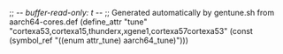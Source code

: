 ;; -*- buffer-read-only: t -*-
;; Generated automatically by gentune.sh from aarch64-cores.def
(define_attr "tune"
	"cortexa53,cortexa15,thunderx,xgene1,cortexa57cortexa53"
	(const (symbol_ref "((enum attr_tune) aarch64_tune)")))
